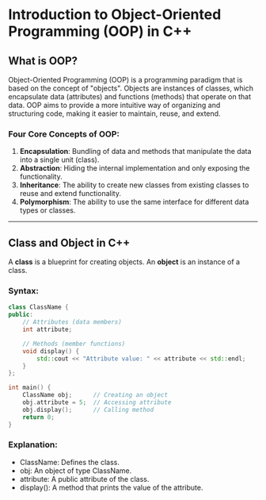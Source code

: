 # Introduction to Object-Oriented Programming (OOP) in C++

## What is OOP?
Object-Oriented Programming (OOP) is a programming paradigm that is based on the concept of "objects". Objects are instances of classes, which encapsulate data (attributes) and functions (methods) that operate on that data. OOP aims to provide a more intuitive way of organizing and structuring code, making it easier to maintain, reuse, and extend.

### Four Core Concepts of OOP:
1. **Encapsulation**: Bundling of data and methods that manipulate the data into a single unit (class).
2. **Abstraction**: Hiding the internal implementation and only exposing the functionality.
3. **Inheritance**: The ability to create new classes from existing classes to reuse and extend functionality.
4. **Polymorphism**: The ability to use the same interface for different data types or classes.

---

## Class and Object in C++

A **class** is a blueprint for creating objects. An **object** is an instance of a class.

### Syntax:
```cpp
class ClassName {
public:
    // Attributes (data members)
    int attribute;

    // Methods (member functions)
    void display() {
        std::cout << "Attribute value: " << attribute << std::endl;
    }
};

int main() {
    ClassName obj;      // Creating an object
    obj.attribute = 5;  // Accessing attribute
    obj.display();      // Calling method
    return 0;
}
```
### Explanation:
- ClassName: Defines the class.
- obj: An object of type ClassName.
- attribute: A public attribute of the class.
- display(): A method that prints the value of the attribute.
